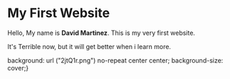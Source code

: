 <!DOCTYPE html>

<html>

<head>

<meta name="viewport" content="width=device-width, initial-scale=1">

</head>

<body>

<h1>My First Website</h1>

<p>Hello, My name is <b>David Martinez</b>. This is my very first website.<p>


<p>It's Terrible now, but it will get better when i learn more.</p>


background: url ("2jtQ1r.png") no-repeat center center;
    background-size: cover;}

</body>


</html>
